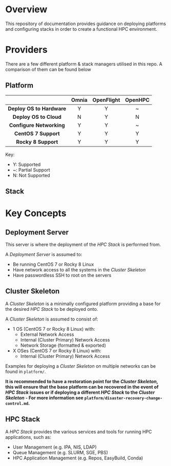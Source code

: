 # Overview 

This repository of documentation provides guidance on deploying platforms and configuring stacks in order to create a functional HPC environment. 

# Providers

There are a few different platform & stack managers utilised in this repo. A comparison of them can be found below

## Platform

|                           | Omnia | OpenFlight | OpenHPC |
| :-----------------------: | :---: | :--------: | :-----: |
| **Deploy OS to Hardware** |   Y   |     Y      |    ~    |
| **Deploy OS to Cloud**    |   N   |     Y      |    N    |
| **Configure Networking**  |   Y   |     Y      |    ~    |
| **CentOS 7 Support**      |   Y   |     Y      |    Y    |
| **Rocky 8 Support**       |   Y   |     Y      |    Y    |

Key:
- Y: Supported
- ~: Partial Support
- N: Not Supported


## Stack




# Key Concepts 

## Deployment Server

This server is where the deployment of the _HPC Stack_ is performed from.

A _Deployment Server_ is assumed to:
- Be running CentOS 7 or Rocky 8 Linux 
- Have network access to all the systems in the _Cluster Skeleton_
- Have passwordless SSH to root on the servers

## Cluster Skeleton

A _Cluster Skeleton_ is a minimally configured platform providing a base for the desired _HPC Stack_ to be deployed onto.

A _Cluster Skeleton_ is assumed to consist of:
- 1 OS (CentOS 7 or Rocky 8 Linux) with:
    - External Network Access
    - Internal (Cluster Primary) Network Access
    - Network Storage (formatted & exported)
- X OSes (CentOS 7 or Rocky 8 Linux) with:
    - Internal (Cluster Primary) Network Access

Examples for deploying a _Cluster Skeleton_ on multiple networks can be found in `platform/`.

**It is recommended to have a restoration point for the _Cluster Skeleton_, this will ensure that the base platform can be recovered in the event of _HPC Stack_ issues or if deploying a different _HPC Stack_ to the _Cluster Skeleton_ - For more information see `platform/disaster-recovery-change-control.md`.**

## HPC Stack

A _HPC Stack_ provides the various services and tools for running HPC applications, such as:
- User Management (e.g. IPA, NIS, LDAP)
- Queue Management (e.g. SLURM, SGE, PBS)
- HPC Application Management (e.g. Repos, EasyBuild, Conda)

